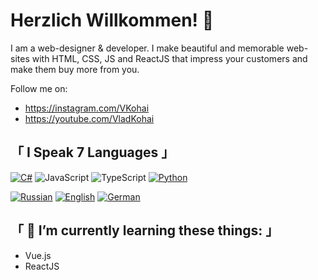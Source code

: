 # Herzlich Willkommen! 👋
I am a web-designer & developer. I make beautiful and memorable web-sites with HTML, CSS, JS and ReactJS that impress your customers and make them buy more from you.

Follow me on:
* https://instagram.com/VKohai
* https://youtube.com/VladKohai

## 「 I Speak 7 Languages 」
[![C#](https://img.shields.io/badge/csharp-black?style=for-the-badge&logo=csharp)](https://github.com/VKohai)
![JavaScript](https://img.shields.io/badge/JavaScript-black.svg?logo=JavaScript&style=flat&logoColor=white)
![TypeScript](https://img.shields.io/badge/TypeScript-black.svg?logo=typeScript&style=flat&logoColor=white)
[![Python](https://img.shields.io/badge/python-black?style=for-the-badge&logo=python)](https://github.com/VKohai)

[![Russian](https://img.shields.io/badge/russian%20(Native)-black?style=for-the-badge&logo=russian)](https://github.com/VKohai)
[![English](https://img.shields.io/badge/english%20(B2)-black?style=for-the-badge&logo=english)](https://github.com/VKohai)
[![German](https://img.shields.io/badge/german%20(A2)-black?style=for-the-badge&logo=german)](https://github.com/VKohai)

## 「 🌱 I’m currently learning these things: 」
* Vue.js
* ReactJS
